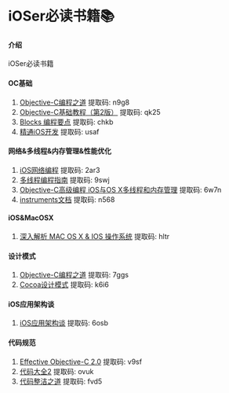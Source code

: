 # iOSer必读书籍📚

#### 介绍
iOSer必读书籍


#### OC基础
1. [Objective-C编程之道](https://pan.baidu.com/s/1qR3ylQlweNFVrKgV8_X-1g) 提取码: n9g8
2. [Objective-C基础教程（第2版）](https://pan.baidu.com/s/1Pm3Hc2pDO5O6_i_wov_qZg) 提取码: qk25
3. [Blocks 编程要点](https://pan.baidu.com/s/16LrO-Ot4MDrf8StlN85Fpg) 提取码: chkb
4. [精通iOS开发]( https://pan.baidu.com/s/1s6nkrPZOOZ6iJofjsQNmhw) 提取码: usaf

#### 网络&多线程&内存管理&性能优化
1. [iOS网络编程](https://pan.baidu.com/s/1Z7YBR6_TtISpyQHyd2ZHDQ) 提取码: 2ar3
2. [多线程编程指南](https://pan.baidu.com/s/18iZTzO6vvt7oaT0TRvNX7g) 提取码: 9swj
3. [Objective-C高级编程 iOS与OS X多线程和内存管理](https://pan.baidu.com/s/1dr59e7oVZU40hRrCBqdlBg) 提取码: 6w7n
4. [instruments文档](https://pan.baidu.com/s/19dGWUvwWWxaVqaL21jlSjg) 提取码: n568


#### iOS&MacOSX
1. [深入解析 MAC OS X & IOS 操作系统](https://pan.baidu.com/s/1lxXJyr3diJmPMUsagNIviA) 提取码: hltr

#### 设计模式
1. [Objective-C编程之道](https://pan.baidu.com/s/1NdBEi1lHCsnYzfIQdmaKLQ) 提取码: 7ggs
2. [Cocoa设计模式](https://pan.baidu.com/s/1R-txws8qaWyS-px2bBrJvQ) 提取码: k6i6

#### iOS应用架构谈
1. [iOS应用架构谈](https://pan.baidu.com/s/1iRQDNJQTzNiQbvb2UBXVcw) 提取码: 6osb

#### 代码规范
1. [Effective Objective-C 2.0]( https://pan.baidu.com/s/1M-YaMBJNcFS_V6catq150A) 提取码: v9sf
2. [代码大全2](https://pan.baidu.com/s/1dlLl7aCfG82MjQcuUh9mAQ) 提取码: ovuk
3. [代码整洁之道](https://pan.baidu.com/s/1srOgqN8AECQkDF1-AIj_nA) 提取码: fvd5
